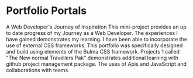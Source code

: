 # Portfolio Portals
A Web Developer's Journey of Inspiration
This mini-project provides an up to date progress of my Journey as a Web Developer.
The experiences I have gained demonstrates my learning.  I have been able to incorporate the use of external CSS frameworks.  This portfolio was specifically designed and build using elements of the Bulma CSS framework. 
Projects 1 called "The New normal Travellers Pak"  demonstrates additional learning with github project management package.  The uses of Apis and JavaScript and collaborations with teams. 

